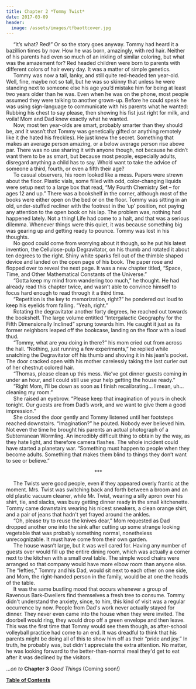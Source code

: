 ```yaml
---
title: Chapter 2 *Tommy Twist*
date: 2017-03-09
header:
  image: /assets/images/tfbaottcover.jpg
---
```


&nbsp;&nbsp;&nbsp;&nbsp;&nbsp;“It’s what? Red!” Or so the story goes anyway. Tommy had heard it a bazillion times by now. How he was born, amazingly, with red hair. Neither of his parents had even so much of an inkling of similar coloring, but what was the amazement for? Red headed children were born to parents with different colors of hair every day. It was a matter of simple genetics.<br>
&nbsp;&nbsp;&nbsp;&nbsp;&nbsp;Tommy was now a tall, lanky, and still quite red-headed ten year-old. Well, fine, maybe not so tall, but he was so skinny that unless he were standing next to someone else his age you’d mistake him for being at least two years older than he was. Even when he was on the phone, most people assumed they were talking to another grown-up. Before he could speak he was using sign-language to communicate with his parents what he wanted: Rubbing his chest to say please, then showing his fist just right for milk, and voila! Mom and Dad knew exactly what he wanted.<br>
&nbsp;&nbsp;&nbsp;&nbsp;&nbsp;Now, most ten year-olds are smart, probably smarter than they should be, and it wasn’t that Tommy was genetically gifted or anything remotely like it (he hated his freckles). He just knew the secret. Something that makes an average person amazing, or a below average person rise above par. There was no use sharing it with anyone though, not because he didn’t want them to be as smart, but because most people, especially adults, disregard anything a child has to say. Who’d want to take the advice of someone a third, fourth, or even a fifth their age?<br>
&nbsp;&nbsp;&nbsp;&nbsp;&nbsp;To casual observers, his room looked like a mess. Papers were strewn about the floor. Plastic vials, some filled with odd, color-changing liquids were setup next to a large box that read, “My Fourth Chemistry Set – for ages 12 and up.” There was a bookshelf in the corner, although most of the books were either open on the bed or on the floor. Tommy was sitting in an old, under-stuffed recliner with the footrest in the ‘up’ position, not paying any attention to the open book on his lap. The problem was, nothing had happened lately. Not a thing! Life had come to a halt, and that was a serious dilemma. Whenever things were this quiet, it was because something big was gearing up and getting ready to pounce. Tommy was lost in his thoughts. <br>
&nbsp;&nbsp;&nbsp;&nbsp;&nbsp;No good could come from worrying about it though, so he put his latest invention, the Cellulose-pulp Degravitator, on his thumb and rotated it about ten degrees to the right. Shiny white sparks fell out of the thimble shaped device and landed on the open page of his book. The paper rose and flopped over to reveal the next page. It was a new chapter titled, “Space, Time, and Other Mathematical Constants of the Universe.”<br>
&nbsp;&nbsp;&nbsp;&nbsp;&nbsp;“Gotta keep my mind from wandering too much,” he thought. He had already read this chapter twice, and wasn’t able to convince himself to focus hard enough to read through it a third time.<br>
&nbsp;&nbsp;&nbsp;&nbsp;&nbsp;“Repetition is the key to memorization, right?” he pondered out loud to keep his eyelids from falling. “Yeah, right.”<br>
&nbsp;&nbsp;&nbsp;&nbsp;&nbsp;Rotating the degravitator another forty degrees, he reached out towards the bookshelf. The large volume entitled “Intergalactic Geography for the Fifth Dimensionally Inclined” sprung towards him. He caught it just as its former neighbors leaped off the bookcase, landing on the floor with a loud thud. <br>
&nbsp;&nbsp;&nbsp;&nbsp;&nbsp;“Tommy, what are you doing in there?” his mom cried out from across the hall. “Nothing, just running a few experiments,” he replied while snatching the Degravitator off his thumb and shoving it in his jean's pocket. The door cracked open with his mother carelessly taking the last curler out of her chestnut colored hair.<br>
&nbsp;&nbsp;&nbsp;&nbsp;&nbsp;“Thomas, please clean up this mess. We’ve got dinner guests coming in under an hour, and I could still use your help getting the house ready.” <br>
&nbsp;&nbsp;&nbsp;&nbsp;&nbsp;“Right Mom, I’ll be down as soon as I finish recalibrating… I mean, uh… cleaning my room.” <br>
&nbsp;&nbsp;&nbsp;&nbsp;&nbsp;She raised an eyebrow. “Please keep that imagination of yours in check tonight. Our guests are from Dad’s work, and we want to give them a good impression.”<br>
&nbsp;&nbsp;&nbsp;&nbsp;&nbsp;She closed the door gently and Tommy listened until her footsteps reached downstairs. “Imagination?” he pouted. Nobody ever believed him. Not even the time he brought his parents an actual photograph of a Subterranean Wormling. An incredibly difficult thing to obtain by the way, as they hate light, and therefore camera flashes. The whole incident could have started a planetary war. “Something must happen to people when they become adults. Something that makes them blind to things they don’t want to see or believe.”<br>

<center>&#42;&#42;&#42;</center>

&nbsp;&nbsp;&nbsp;&nbsp;&nbsp;The Twists were good people, even if they appeared overly frantic at the moment. Mrs. Twist was switching back and forth between a broom and an old plastic vacuum cleaner, while Mr. Twist, wearing a silly apron over his shirt, tie, and slacks, was busy getting dinner ready in the small kitchenette. Tommy came downstairs wearing his nicest sneakers, a clean orange shirt, and a pair of jeans that hadn't yet frayed around the ankles.<br>
&nbsp;&nbsp;&nbsp;&nbsp;&nbsp;“Oh, please try to reuse the knives dear,” Mom requested as Dad dropped another one into the sink after cutting up some strange looking vegetable that was probably something normal, nonetheless unrecognizable. It must have come from their own garden.<br>
&nbsp;&nbsp;&nbsp;&nbsp;&nbsp;The house wasn’t large, but it was well cared for. Having any number of guests over would fill up the entire dining room, which was actually a corner next to the kitchen with a small oval table. The simple wood chairs were arranged so that company would have more elbow room than anyone else. The “lefties,” Tommy and his Dad, would sit next to each other on one side, and Mom, the right-handed person in the family, would be at one the heads of the table.<br>
&nbsp;&nbsp;&nbsp;&nbsp;&nbsp;It was the same bustling mood that occurs whenever a group of Ravenous Bark-Dwellers find themselves a fresh tree to consume. Tommy didn't understand the anxiety, since, to him, this kind of visit was a regular occurrence by now. People from Dad's work never actually stayed for dinner. They never even came into the house when they were invited. The doorbell would ring, they would drop off a green envelope and then leave. This was the first time that Tommy would see them though, as after-school volleyball practice had come to an end. It was dreadful to think that his parents might be doing all of this to show him off as their “pride and joy.” In truth, he probably was, but didn't appreciate the extra attention. No matter, he was looking forward to the better-than-normal meal they'd get to eat after it was declined by the visitors.<br>

...*on to* **Chapter 3** *Good Things* (Coming soon!)

[**Table of Contents**](http://www.jetadams.com/tfbaott/contents/)